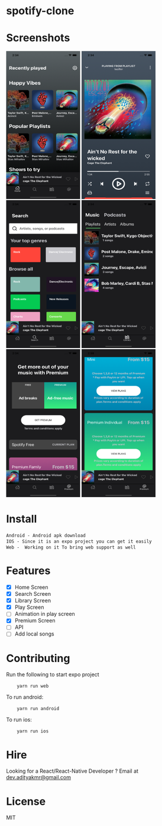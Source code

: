 # spotify-clone

</hr>

# Screenshots

<img height="400" width="200" src="./assets/01.png">
<img height="400" width="200" src="./assets/02.png">
<img height="400" width="200" src="./assets/03.png">
<img height="400" width="200" src="./assets/04.png">
<img height="400" width="200" src="./assets/05.png">
<img height="400" width="200" src="./assets/06.png">

# Install

    Android - Android apk download
    IOS - Since it is an expo project you can get it easily
    Web -  Working on it To bring web support as well

# Features

- [x] Home Screen
- [x] Search Screen
- [x] Library Screen
- [x] Play Screen
- [ ] Animation in play screen
- [x] Premium Screen
- [ ] API
- [ ] Add local songs

# Contributing

Run the following to start expo project

```
    yarn run web
```

To run android:

```
    yarn run android
```

To run ios:

```
    yarn run ios
```

# Hire

</hr>
Looking for a React/React-Native Developer ? Email at <a href="#">dev.adityakmr@gmail.com</a>

</hr>

# License

MIT
